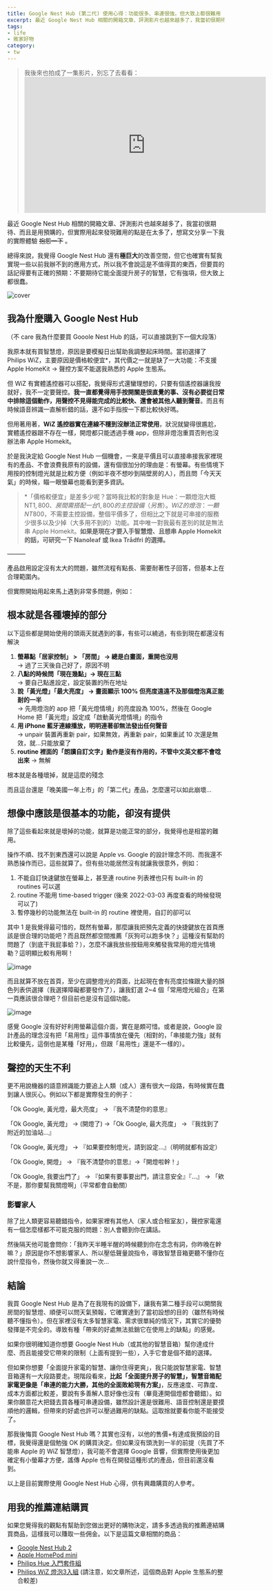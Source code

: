 ```yaml
---
title: Google Nest Hub (第二代) 使用心得：功能很多、串連很強，但大致上都很難用
excerpt: 最近 Google Nest Hub 相關的開箱文章、評測影片也越來越多了，我當初很期待、而且是用預購的，但實際用起來發現難用的點是在太多了，想寫文分享一下我的實際體驗。
tags:
- life
- 敗家好物
category:
- tw
---
```


<blockquote class="hightlight">
  我後來也拍成了一集影片，別忘了去看看：

  <iframe width="560" height="315" src="https://www.youtube.com/embed/E2DCwTcPzZQ" title="YouTube video player" frameborder="0" allow="accelerometer; autoplay; clipboard-write; encrypted-media; gyroscope; picture-in-picture" allowfullscreen></iframe>
</blockquote>

最近 Google Nest Hub 相關的開箱文章、評測影片也越來越多了，我當初很期待、而且是用預購的，但實際用起來發現難用的點是在太多了，想寫文分享一下我的實際體驗 ~~抱怨一下~~ 。

總得來說，我覺得 Google Nest Hub 還有**極巨大**的改善空間，但它也確實有幫我實現一些以前我辦不到的應用方式，所以我不會說這是不值得買的東西，但要買的話記得要有正確的預期：不要期待它能全面提升房子的智慧，它有強項，但大致上都很蠢。

![cover](/images/posts/2022-01-02-google-nest-hub.jpeg)

## 我為什麼購入 Google Nest Hub

（不 care 我為什麼要買 Gooole Nest Hub 的話，可以直接跳到下一個大段落）

我原本就有買智慧燈，原因是要模擬日出幫助我調整起床時間。當初選擇了 Philips WiZ，主要原因是價格較便宜*，其代價之一就是缺了一大功能：不支援 Apple HomeKit → 聲控方案不能選我熟悉的 Apple 生態系。

但 WiZ 有實體遙控器可以搭配，我覺得形式還蠻理想的，只要有個遙控器讓我按就好，我不一定要聲控。**我一直都覺得用手按開關是很直覺的事、沒有必要從日常中排除這個動作，用聲控不見得能完成的比較快、還會被其他人聽到聲音**。而且有時候語音辨識一直解析錯的話，還不如手指按一下都比較快好嗎。

但用著用著，**WiZ 遙控器實在連線不穩到沒辦法正常使用**，狀況就變得很尷尬，實體遙控器跟不存在一樣，開燈都只能透過手機 app，但除非燈泡重買否則也沒辦法串 Apple Homekit。

於是我決定給 Google Nest Hub 一個機會，一來是平價且可以直接串接我家裡現有的產品、不會浪費我原有的設備，還有個很加分的理由是：有螢幕。有些情境下用按的控制燈光就是比較方便（例如半夜不想吵到隔壁房的人），而且問「今天天氣」的時候，瞄一眼螢幕也能看到更多資訊。

> \*「價格較便宜」是差多少呢？當時我比較的對象是 Hue：一顆燈泡大概 NT$1,800、房間需搭配一台 1,800 的主控設備（另售）。WiZ 的燈泡：一顆 NT$800，不需要主控設備，整個平價多了，但相比之下就是可串接的服務少很多以及少掉（大多用不到的）功能。其中唯一對我最有差別的就是無法串 Apple Homekit。**如果是現在才要入手智慧燈、且想串 Apple Homekit 的話，可研究一下 Nanoleaf 或 Ikea Trådfri 的選擇。**

———

產品啟用設定沒有太大的問題，雖然流程有點長、需要耐著性子回答，但基本上在合理範圍內。

但實際開始用起來馬上遇到非常多問題，例如：

## 根本就是各種壞掉的部分

以下這些都是開始使用的頭兩天就遇到的事，有些可以繞過，有些到現在都還沒有解決

1. **螢幕點「居家控制」 > 「房間」 → 總是白畫面，重開也沒用**  
  → 過了三天後自己好了，原因不明
2. **八點的時候問「現在幾點」→ 現在三點**  
  → 要自己點進設定，設定裝置的所在地址
3. **說「黃光燈」「最大亮度」 → 畫面顯示 100% 但亮度遠遠不及那個燈泡真正能耐的一半**  
  → 先用燈泡的 app 把「黃光燈情境」的亮度設為 100%，然後在 Google Home 把「黃光燈」設定成「啟動黃光燈情境」的指令
4. **用 iPhone 藍牙連線播放，明明連著卻無法發出任何聲音**  
  → unpair 裝置再重新 pair，如果無效，再重新 pair，如果重試 10 次還是無效，就...只能放棄了
5. **routine 裡面的「朗讀自訂文字」動作是沒有作用的，不管中文英文都不會唸出來** 
  → 無解

根本就是各種壞掉，就是這麼的殘念

而且這台還是「晚美國一年上市」的「第二代」產品，怎麼還可以如此崩壞...

## 想像中應該是很基本的功能，卻沒有提供

除了這些看起來就是壞掉的功能，就算是功能正常的部分，我覺得也是相當的難用。

操作不順、找不到東西還可以說是 Apple vs. Google 的設計理念不同、而我還不熟悉操作而已，這些就算了。但有些功能居然沒有就讓我很意外，例如：

1. 不能自訂快速鍵放在螢幕上，甚至連 routine 列表裡也只有 built-in 的 routines 可以選
2. routine 不能用 time-based trigger (後來 2022-03-03 再度查看的時候發現可以了)
3. 暫停幾秒的功能無法在 built-in 的 routine 裡使用，自訂的卻可以

其中 1 是我覺得最可惜的，既然有螢幕，那麼讓我把預先定義的快捷鍵放在首頁應該是很合理的功能吧？而且既然都空間推薦「灰狗可以跑多快？」這種沒有幫助的問題了（到底干我屁事蛤？），怎麼不讓我放些按鈕用來觸發我常用的燈光情境勒？這明顯比較有用啊！

![image](/images/posts/2022-01-02-google-home-explore.jpeg)

而且就算不放在首頁，至少在調整燈光的頁面，比起現在會有亮度拉條跟大量的顏色列表供選擇（我選擇障礙都要發作了），讓我釘選 2~4 個「常用燈光組合」在第一頁應該很合理吧？但目前也是沒有這個功能。

![image](/images/posts/2022-01-02-google-nest-hub-light-control.jpeg)

感覺 Google 沒有好好利用螢幕這個介面，實在是頗可惜。或者是說，Google 設計產品的理念沒有把「易用性」這件事情放在優先（相對的，「串接能力強」就有比較優先，這倒也是某種「好用」，但跟「易用性」還是不一樣的）。

## 聲控的天生不利

更不用說機器的語意辨識能力要追上人類（成人）還有很大一段路，有時候實在蠢到讓人很灰心。例如以下都是實際發生的例子：

「Ok Google, 黃光燈，最大亮度」 → 『我不清楚你的意思』

「Ok Google, 黃光燈」 → (開燈了) →「Ok Google, 最大亮度」 → 『我找到了附近的加油站...』

「Ok Google, 黃光燈」 → 『如果要控制燈光，請到設定...』（明明就都有設定）

「Ok Google, 開燈」 → 『我不清楚你的意思』→「開燈啦幹！」

「Ok Google, 我要出門了」 → 『如果有要事要出門，請注意安全』『...』 → 「欸不是，那你要幫我關燈啊」（平常都會自動關）

### 影響家人

除了比人類更容易聽錯指令，如果家裡有其他人（家人或合租室友），聲控家電還有一個怎麼樣都不可能克服的問題：別人會聽到你在講話。

然後隔天他可能會問你：「我昨天半睡半醒的時候聽到你在念念有詞，你昨晚在幹嘛？」原因是你不想影響家人、所以壓低聲量說指令，導致智慧音箱更聽不懂你在說什麼指令，然後你就又得重說一次…

## 結論

我買 Google Nest Hub 是為了在我現有的設備下，讓我有第二種手段可以開關我房間的智慧燈、順便可以問天氣預報，它確實達到了當初設想的目的（雖然有時候聽不懂指令）。但在家裡沒有太多智慧家電、需求很單純的情況下，其實它的優勢發揮是不完全的。導致有種「帶來的好處無法抵銷它在使用上的缺點」的感覺。

如果你很明確知道你想要 Google Nest Hub（或其他的智慧音箱）幫你達成什麼、而且能接受它帶來的限制（上面有提到一些），入手它會是個不錯的選擇。

但如果你想要「全面提升家電的智慧、讓你住得更爽」，我只能說智慧家電、智慧音箱還有一大段路要走。現階段看來，**比起「全面提升房子的智慧」，智慧音箱配家電更像是「串連的能力大勝，其他的全面敗給現有方案」**，反應速度、可靠度、成本方面都比較差，要說有多善解人意好像也沒有（畢竟連開個燈都會聽錯）。如果你願意花大把錢去買各種可串連設備，雖然設計還是很難用、語音控制還是要摸順他的邏輯，但帶來的好處也許可以壓過難用的缺點。這取捨就要看你能不能接受了。

那我後悔買 Google Nest Hub 嗎？其實也沒有，以他的售價+有達成我預設的目標，我覺得還是個勉強 OK 的購買決定。但如果沒有頭洗到一半的前提（先買了不能串 Apple 的 WiZ 智慧燈），我可能不會選擇 Google 音響，但實際使用後更加確定有小螢幕才方便，謠傳 Apple 也有在開發這種形式的產品，但目前還沒看到。

以上是目前實際使用 Google Nest Hub 心得，供有興趣購買的人參考。

## 用我的推薦連結購買

如果您覺得我的觀點有幫助到您做出更好的購物決定，請多多透過我的推薦連結購買商品，這樣我可以賺取一些佣金。以下是這篇文章相關的商品：

* [Google Nest Hub 2](https://www.momoshop.com.tw/goods/GoodsDetail.jsp?i_code=9435657&Area=search&mdiv=403&oid=1_1&cid=index&kw=google%2Bnest%2Bhub&memid=6000018258&cid=apuad&oid=1&osm=league)
* [Apple HomePod mini](https://www.momoshop.com.tw/goods/GoodsDetail.jsp?i_code=8460759&Area=search&mdiv=403&oid=1_1&cid=index&kw=homepod%20mini&memid=6000018258&cid=apuad&oid=1&osm=league)
* [Philips Hue 入門套件組](https://www.momoshop.com.tw/goods/GoodsDetail.jsp?i_code=8253184&Area=search&mdiv=403&oid=1_10&cid=index&kw=Philips%20Hue&memid=6000018258&cid=apuad&oid=1&osm=league)
* [Philips WiZ 燈泡3入組](https://www.momoshop.com.tw/goods/GoodsDetail.jsp?i_code=8395421&Area=search&mdiv=403&oid=1_1&cid=index&kw=Philips%20WiZ&memid=6000018258&cid=apuad&oid=1&osm=league) (請注意，如文章所述，這個商品對 Apple 生態系的整合較差)

